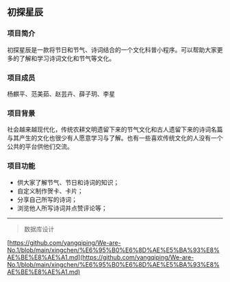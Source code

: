 ## 初探星辰

### 项目简介

初探星辰是一款将节日和节气、诗词结合的一个文化科普小程序。可以帮助大家更多的了解和学习诗词文化和节气等文化。

### 项目成员

杨麒平、范美茹、赵芸卉、薛子玥、李星

### 项目背景

社会越来越现代化，传统农耕文明遗留下来的节气文化和古人遗留下来的诗词名篇与其产生的文化也很少有人愿意学习与了解。也有一些喜欢传统文化的人没有一个公共的平台供他们交流。

### 项目功能

- 供大家了解节气、节日和诗词的知识；
- 自定义制作贺卡、卡片；
- 分享自己所写的诗词；
- 浏览他人所写诗词并点赞评论等；



******

> 数据库设计

[https://github.com/yangqiping/We-are-No.1/blob/main/xingchen/%E6%95%B0%E6%8D%AE%E5%BA%93%E8%AE%BE%E8%AE%A1.md](https://github.com/yangqiping/We-are-No.1/blob/main/xingchen/%E6%95%B0%E6%8D%AE%E5%BA%93%E8%AE%BE%E8%AE%A1.md)